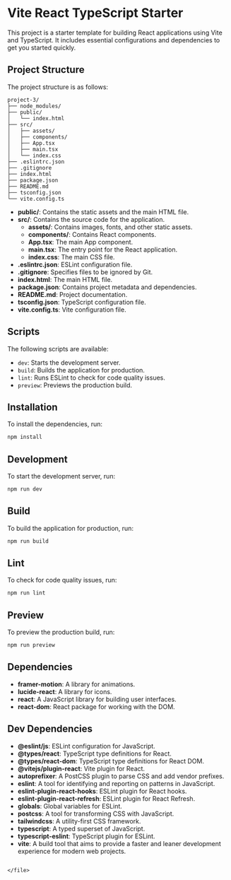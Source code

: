 # Vite React TypeScript Starter

This project is a starter template for building React applications using Vite and TypeScript. It includes essential configurations and dependencies to get you started quickly.

## Project Structure

The project structure is as follows:

```
project-3/
├── node_modules/
├── public/
│   └── index.html
├── src/
│   ├── assets/
│   ├── components/
│   ├── App.tsx
│   ├── main.tsx
│   └── index.css
├── .eslintrc.json
├── .gitignore
├── index.html
├── package.json
├── README.md
├── tsconfig.json
└── vite.config.ts
```

- **public/**: Contains the static assets and the main HTML file.
- **src/**: Contains the source code for the application.
  - **assets/**: Contains images, fonts, and other static assets.
  - **components/**: Contains React components.
  - **App.tsx**: The main App component.
  - **main.tsx**: The entry point for the React application.
  - **index.css**: The main CSS file.
- **.eslintrc.json**: ESLint configuration file.
- **.gitignore**: Specifies files to be ignored by Git.
- **index.html**: The main HTML file.
- **package.json**: Contains project metadata and dependencies.
- **README.md**: Project documentation.
- **tsconfig.json**: TypeScript configuration file.
- **vite.config.ts**: Vite configuration file.

## Scripts

The following scripts are available:

- `dev`: Starts the development server.
- `build`: Builds the application for production.
- `lint`: Runs ESLint to check for code quality issues.
- `preview`: Previews the production build.

## Installation

To install the dependencies, run:

```bash
npm install
```

## Development

To start the development server, run:

```bash
npm run dev
```

## Build

To build the application for production, run:

```bash
npm run build
```

## Lint

To check for code quality issues, run:

```bash
npm run lint
```

## Preview

To preview the production build, run:

```bash
npm run preview
```

## Dependencies

- **framer-motion**: A library for animations.
- **lucide-react**: A library for icons.
- **react**: A JavaScript library for building user interfaces.
- **react-dom**: React package for working with the DOM.

## Dev Dependencies

- **@eslint/js**: ESLint configuration for JavaScript.
- **@types/react**: TypeScript type definitions for React.
- **@types/react-dom**: TypeScript type definitions for React DOM.
- **@vitejs/plugin-react**: Vite plugin for React.
- **autoprefixer**: A PostCSS plugin to parse CSS and add vendor prefixes.
- **eslint**: A tool for identifying and reporting on patterns in JavaScript.
- **eslint-plugin-react-hooks**: ESLint plugin for React hooks.
- **eslint-plugin-react-refresh**: ESLint plugin for React Refresh.
- **globals**: Global variables for ESLint.
- **postcss**: A tool for transforming CSS with JavaScript.
- **tailwindcss**: A utility-first CSS framework.
- **typescript**: A typed superset of JavaScript.
- **typescript-eslint**: TypeScript plugin for ESLint.
- **vite**: A build tool that aims to provide a faster and leaner development experience for modern web projects.
````

</file>
